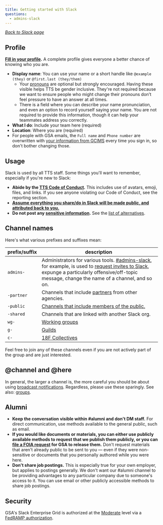```yaml
---
title: Getting started with Slack
questions:
  - admins-slack
---
```


_[Back to Slack page](../)_

## Profile

**[Fill in your profile](https://gsa-tts.slack.com/account/profile).** A complete profile gives everyone a better chance of knowing who you are.

- **Display name**: You can use your name or a short handle like `@example (they)` or `@first.last (they/them)`
  - Your [pronouns](https://pronoun.is/) are optional but strongly encouraged. Having these visible helps TTS be gender inclusive. They're not required because we want to ensure people who might change their pronouns don’t feel pressure to have an answer at all times.
  - There is a field where you can describe your name pronunciation, and even an option to record yourself saying your name. You are not required to provide this information, though it can help your teammates address you correctly.
- **What I do**: Include your team here (required)
- **Location**: Where you are (required)
- For people with GSA emails, the `Full name` and `Phone number` are overwritten with [your information from GCIMS]({{site.baseurl}}/changing-your-name/) every time you sign in, so don't bother changing those.

## Usage

Slack is used by all TTS staff. Some things you'll want to remember, especially if you're new to Slack:

- **Abide by the [TTS Code of Conduct]({{site.baseurl}}/code-of-conduct).** This includes use of avatars, emoji, files, and links. If you see anyone violating our Code of Conduct, see the reporting section.
- **[Assume everything you share/do in Slack will be made public, and attributed back to you.](../records/)**
- **Do not post any [sensitive information]({{site.baseurl}}/sensitive-information/).** See the [list of alternatives]({{site.baseurl}}/general-information-and-resources/sensitive-information/#tools).

## Channel names

Here's what various prefixes and suffixes mean:

| prefix/suffix | description                                                                                                                                                                                                                                                                 |
| ------------- | --------------------------------------------------------------------------------------------------------------------------------------------------------------------------------------------------------------------------------------------------------------------------- |
| `admins-`     | Administrators for various tools. [\#admins-slack](https://gsa-tts.slack.com/messages/admins-slack/), for example, is used to [request invites to Slack](../user-management/), expunge a particularly offensive/off-topic message, change the name of a channel, and so on. |
| `-partner`    | Channels that include [partners]({{site.baseurl}}/tools/slack/external-collaboration/#working-with-partners-on-slack) from other agencies.                                                                                                                                  |
| `-public`     | [Channels that include members of the public.]({{site.baseurl}}/tools/slack/external-collaboration/#collaborating-with-the-public-on-slack)                                                                                                                                 |
| `-shared`     | Channels that are linked with another Slack org.                                                                                                                                                                                                                            |
| `wg-`         | [Working groups]({{site.baseurl}}/training-and-development/working-groups-and-guilds-101/#working-groups-in-tts)                                                                                                                                                            |
| `g-`          | [Guilds]({{site.baseurl}}/training-and-development/working-groups-and-guilds-101/#guilds-in-tts)                                                                                                                                                                            |
| `c-`          | [18F Collectives]({{site.baseurl}}/training-and-development/working-groups-and-guilds-101/#collectives-in-18f)                                                                                                                                                              |

Feel free to join any of these channels even if you are not actively part of the group and are just interested.

## @channel and @here

In general, the larger a channel is, the more careful you should be about using [broadcast notifications](https://slack.com/help/articles/202009646-Notify-a-channel-or-workspace). Regardless, please use these sparingly. See also: [groups](../guidelines/#groups).

## Alumni

- **Keep the conversation visible within #alumni and don't DM staff.** For direct communication, use methods available to the general public, such as email.
- **If you would like documents or materials, you can either use publicly available methods to request that we publish them publicly, or you can [file a FOIA request](https://www.gsa.gov/reference/freedom-of-information-act-foia) for GSA to release them.** Don't request materials that aren't already public to be sent to you — even if they were non-sensitive or documents that you personally authored while you were here.
- **Don't share job postings.** This is especially true for your own employer, but applies to postings generally. We don't want our #alumni channel to be providing advantages to any particular company due to someone's access to it. You can use email or other publicly accessible methods to share job postings.

## Security

GSA's Slack Enterprise Grid is authorized at the [Moderate](https://atos.open-control.org/categorization/#selecting-the-overall-impact-level) level via a [FedRAMP authorization](https://marketplace.fedramp.gov/#/product/slack?sort=productName&productNameSearch=slack).
